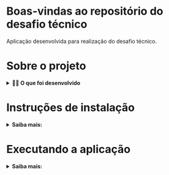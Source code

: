 # Boas-vindas ao repositório do desafio técnico

Aplicação desenvolvida para realização do desafio técnico.

# Sobre o projeto

<details>
  <summary><strong>👨‍💻  O que foi desenvolvido</strong></summary>

  Consiste em uma aplicação Front-end renderizando tabela com livros e seus respectivos atributos e informações,
  com dados consumidos do Back-end.

  <br>
  <summary><strong>👉 Quais as funcionalidades</strong></summary>
  
  - Filtrar os livros por autor, título ou idioma;
  - Filtrar os livros por período em ano;
  - Limpar os filtros;
  - Tabela feita com paginação, mostrando até 10 livros por página.

  <br>
</details>

# Instruções de instalação

<details>
  <summary><strong>Saiba mais:</strong></summary>
  <summary><strong>👉 Passo 1:</strong></summary>

  - Clone o repositório:
   ```git clone git@github.com:thaimorais/Desafio-T-cnico-Beon.git```
  - Na pasta Back-end, instale as dependências:
   ```npm install```
  - Na pasta Front-end, instale as dependências:
   ```npm install```

  <br>

  <summary><strong>👉 Passo 2, portas utilizadas:</strong></summary>
  
  O banco de dados (MongoDB) rodará na porta 27017;
  <br>
  A aplicação Back-end rodará na porta 3006;
  <br>
  A aplicação Front-end rodará na porta 3000;

  - <strong>Certifique-se de que estas portas não estejam em uso para que não haja conflito.</strong> -

  <br>

  <summary><strong>👉 Passo 3, popule o banco de dados:</strong></summary>

  - Na pasta Back-end, execute o comando:
   ```mongoimport -d book -c books --file db.json```

  <br>
</details>

# Executando a aplicação

<details>
  <summary><strong>Saiba mais:</strong></summary>
  <summary><strong>👉 Back-end:</strong></summary>

  - Na pasta Back-end, execute o comando:
   ```npm run dev``` ou ```npm start```

  Deverá aparecer a mensagem 'Running server on port: 3006'.
  
  É recomendado utilizar o comando 'npm run dev' que executará o nodemon, que ficará ativo e atualizará caso seja feita alterações nos arquivos.

  <br>
  <summary><strong>👉 Front-end:</strong></summary>

  - Na pasta Front-end, execute o comando:
   ```npm start```
  
  O comando abrirá uma aba no seu navegador exibindo a aplicação. O Back-end deverá estar executando corretamente
  para que sejam renderizados os livros.

  <br>
  <summary><strong>👉 Testes:</strong></summary>

  A aplicação possui teste unitário da camada service. Para executá-lo, na pasta Back-end, execute:

   ```npm run test tests/unit/BookService,test.ts```

  <br>
</details>
